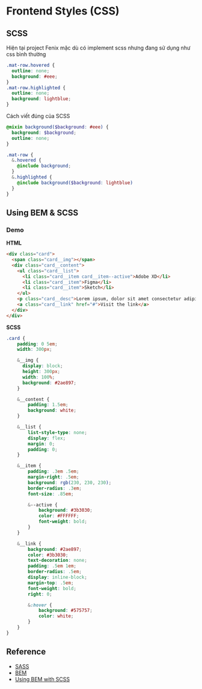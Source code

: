 # Frontend Styles (CSS)

## SCSS

Hiện tại project Fenix mặc dù có implement scss nhưng đang sử dụng như css bình thường

```scss
.mat-row.hovered {
  outline: none;
  background: #eee;
}
.mat-row.highlighted {
  outline: none;
  background: lightblue;
}
```

Cách viết đúng của SCSS

```scss
@mixin background($background: #eee) {
  background: $background;
  outline: none;
}

.mat-row {
  &.hovered {
    @include background;
  }
  &.highlighted {
    @include background($background: lightblue)
  }
}
```

## Using BEM & SCSS

### Demo

**HTML**

```html
<div class="card">
  <span class="card__img"></span>
  <div class="card__content">
    <ul class="card__list">
      <li class="card__item card__item--active">Adobe XD</li>
      <li class="card__item">Figma</li>
      <li class="card__item">Sketch</li>
    </ul>
    <p class="card__desc">Lorem ipsum, dolor sit amet consectetur adipisicing elit. Vero atque iste nobis quidem dolore error animi voluptas quia corrupti consectetur.</p>
    <a class="card__link" href="#">Visit the link</a>
  </div>
</div>
```

**SCSS**

```css
.card {
    padding: 0 5em;
    width: 300px;

    &__img {
      display: block;
      height: 300px;
      width: 100%;
      background: #2ae897;
    }

    &__content {
        padding: 1.5em;
        background: white;
    }

    &__list {
        list-style-type: none;
        display: flex;
        margin: 0;
        padding: 0;
    }

    &__item {
        padding: .3em .5em;
        margin-right: .5em;
        background: rgb(230, 230, 230);
        border-radius: .3em;
        font-size: .85em;

        &--active {
            background: #3b3030;
            color: #FFFFFF;
            font-weight: bold;
        }
    }

    &__link {
        background: #2ae897;
        color: #3b3030;
        text-decoration: none;
        padding: .5em 1em;
        border-radius: .5em;
        display: inline-block;
        margin-top: .5em;
        font-weight: bold;
        right: 0;

        &:hover {
            background: #575757;
            color: white;
        }
    }
}
```

## Reference

- [SASS](https://sass-lang.com/documentation)
- [BEM](http://getbem.com/naming/)
- [Using BEM with SCSS](https://dev.to/alexbeje/bem-block-element-modifier-3fgn)
